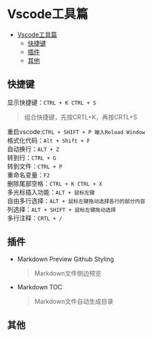 
# Vscode工具篇  

<!-- TOC -->

- [Vscode工具篇](#vscode工具篇)
  - [快捷键](#快捷键)
  - [插件](#插件)
  - [其他](#其他)

<!-- /TOC -->

## 快捷键  

显示快捷键：`CTRL + K CTRL + S`
>组合快捷键，先按CRTL+K，再按CRTL+S

重启vscode:`CTRL + SHIFT + P 输入Reload Window`  
格式化代码：`Alt + Shift + F`  
自动换行：`ALT + Z`  
转到行：`CTRL + G`  
转到文件：`CTRL + P`  
重命名变量：`F2`  
删除尾部空格：`CTRL + K CTRL + X`  
多光标插入功能：`ALT + 鼠标左键`  
自由多行选择：`ALT + 鼠标左键拖动选择各行的部分内容`  
列选择：`ALT + SHIFT + 鼠标左键拖动选择`  
多行注释：`CRTL + /`  

## 插件  

- Markdown Preview Github Styling
  >Markdown文件侧边预览

- Markdown TOC
  >Markdown文件自动生成目录

## 其他  
